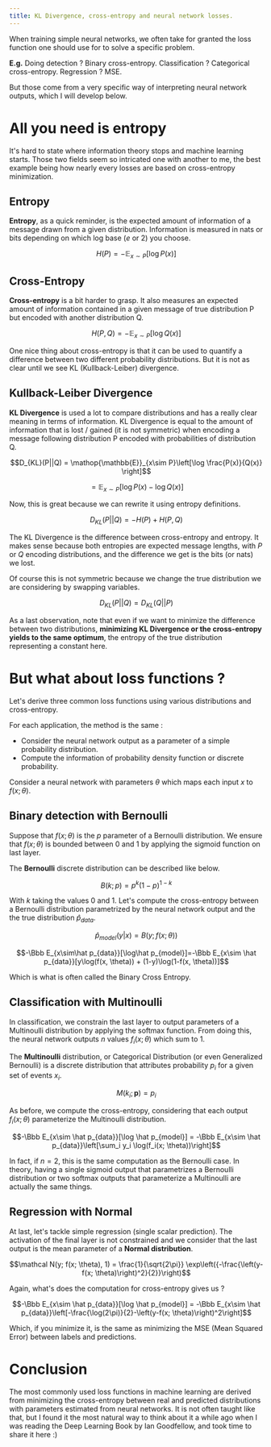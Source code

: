```yaml
---
title: KL Divergence, cross-entropy and neural network losses.
---
```


When training simple neural networks, we often take for granted the loss function one should use for to solve a specific problem.

**E.g.** Doing detection ? Binary cross-entropy. Classification ? Categorical cross-entropy. Regression ? MSE.

But those come from a very specific way of interpreting neural network outputs, which I will develop below.

# All you need is entropy

It's hard to state where information theory stops and machine learning starts. Those two fields seem so intricated one with another to me, the best example being how nearly every losses are based on cross-entropy minimization. 

## Entropy

**Entropy**, as a quick reminder, is the expected amount of information of a message drawn from a given distribution. Information is measured in nats or bits depending on which log base ($e$ or $2$) you choose.

$$H(P) = -\mathop{\mathbb{E}}_{x\sim P}[\log P(x)]$$

## Cross-Entropy

**Cross-entropy** is a bit harder to grasp. It also measures an expected amount of information contained in a given message of true distribution P but encoded with another distribution Q. 

$$H(P, Q) = -\mathop{\mathbb{E}}_{x\sim P}[\log Q(x)]$$

One nice thing about cross-entropy is that it can be used to quantify a difference between two different probability distributions. But it is not as clear until we see KL (Kullback-Leiber) divergence.

## Kullback-Leiber Divergence

**KL Divergence** is used a lot to compare distributions and has a really clear meaning in terms of information. KL Divergence is equal to the amount of information that is lost / gained (it is not symmetric) when encoding a message following distribution P encoded with probabilities of distribution Q. 

$$D_{KL}(P||Q) = \mathop{\mathbb{E}}_{x\sim P}\left[\log \frac{P(x)}{Q(x)} \right]$$

$$= \mathop{\mathbb{E}}_{x\sim P}\left[\log P(x) - \log Q(x) \right]$$

Now, this is great because we can rewrite it using entropy definitions.

$$D_{KL}(P||Q) = - H(P) + H(P, Q)$$

The KL Divergence is the difference between cross-entropy and entropy. It makes sense because both entropies are expected message lengths, with $P$ or $Q$ encoding distributions, and the difference we get is the bits (or nats) we lost.

Of course this is not symmetric because we change the true distribution we are considering by swapping variables.

$$D_{KL}(P||Q) = D_{KL}(Q||P)$$

As a last observation, note that even if we want to minimize the difference between two distributions, **minimizing KL Divergence or the cross-entropy yields to the same optimum**, the entropy of the true distribution representing a constant here.

# But what about loss functions ? 
Let's derive three common loss functions using various distributions and cross-entropy.

For each application, the method is the same : 
- Consider the neural network output as a parameter of a simple probability distribution.
- Compute the information of probability density function or discrete probability.

Consider a neural network with parameters $\theta$ which maps each input $x$ to $f(x; \theta)$.

## Binary detection with Bernoulli

Suppose that $f(x; \theta)$ is the $p$ parameter of a Bernoulli distribution. We ensure that $f(x; \theta)$ is bounded between $0$ and $1$ by applying the sigmoid function on last layer.

The **Bernoulli** discrete distribution can be described like below.

$$B(k;p)=p^k(1-p)^{1-k}$$

With $k$ taking the values $0$ and $1$.
Let's compute the cross-entropy between a Bernoulli distribution parametrized by the neural network output and the the true distribution $\hat{p}_{data}$.

$$\hat{p}_{model}(y|x) = B(y;f(x; \theta))$$

$$-\Bbb E_{x\sim\hat p_{data}}[\log\hat p_{model}]=-\Bbb E_{x\sim \hat p_{data}}[y\log(f(x, \theta)) + (1-y)\log(1-f(x, \theta))]$$


Which is what is often called the Binary Cross Entropy.

## Classification with Multinoulli
In classification, we constrain the last layer to output parameters of a Multinoulli distribution by applying the softmax function. From doing this, the neural network outputs $n$ values $f_i(x; \theta)$ which sum to $1$.


The **Multinoulli** distribution, or Categorical Distribution (or even Generalized Bernoulli) is a discrete distribution that attributes probability $p_i$ for a given set of events $x_i$.

$$M(k_i;\bm{p}) = p_i$$

As before, we compute the cross-entropy, considering that each output $f_i(x; \theta)$ parameterize the Multinoulli distribution.

$$-\Bbb E_{x\sim \hat p_{data}}[\log \hat p_{model}] = -\Bbb E_{x\sim \hat p_{data}}\left[\sum_i y_i \log(f_i(x; \theta))\right]$$

In fact, if $n=2$, this is the same computation as the Bernoulli case. In theory, having a single sigmoid output that  parametrizes a Bernoulli distribution or two softmax outputs that parameterize a Multinoulli are actually the same things.

## Regression with Normal
At last, let's tackle simple regression (single scalar prediction). The activation of the final layer is not constrained and we consider that the last output is the mean parameter of a **Normal distribution**.

$$\mathcal N(y; f(x; \theta), 1) = \frac{1}{\sqrt{2\pi}} \exp\left({-\frac{\left(y-f(x; \theta)\right)^2}{2}}\right)$$

Again, what's does the computation for cross-entropy gives us ? 

$$-\Bbb E_{x\sim \hat p_{data}}[\log \hat p_{model}] = -\Bbb E_{x\sim \hat p_{data}}\left[-\frac{\log(2\pi)}{2}-\left(y-f(x; \theta)\right)^2\right]$$

Which, if you minimize it, is the same as minimizing the MSE (Mean Squared Error) between labels and predictions.

# Conclusion

The most commonly used loss functions in machine learning are derived from minimizing the cross-entropy between real and predicted distributions with parameters estimated from neural networks. It is not often taught like that, but I found it the most natural way to think about it a while ago when I was reading the Deep Learning Book by Ian Goodfellow, and took time to share it here :)

